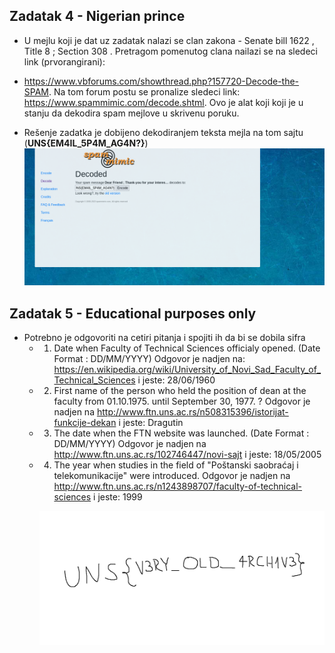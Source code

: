 ## Zadatak 4 - Nigerian prince

-   U mejlu koji je dat uz zadatak nalazi se clan zakona - Senate bill
    1622 , Title 8 ; Section 308 . Pretragom pomenutog clana nailazi se na sledeci link (prvorangirani):

-   <https://www.vbforums.com/showthread.php?157720-Decode-the-SPAM>. Na tom forum postu se pronalize sledeci link:
    <https://www.spammimic.com/decode.shtml>. Ovo je alat koji koji je u stanju da dekodira spam mejlove u skrivenu poruku.

-   Rešenje zadatka je dobijeno dekodiranjem teksta mejla na tom sajtu
    (**UNS{EM4IL_5P4M_AG4N?}**)
    ![Alt text](image.png)

## Zadatak 5 - Educational purposes only

- Potrebno je odgovoriti na cetiri pitanja i spojiti ih da bi se dobila sifra
    - 1) Date when Faculty of Technical Sciences officialy opened. (Date Format : DD/MM/YYYY)
        Odgovor je nadjen na: <https://en.wikipedia.org/wiki/University_of_Novi_Sad_Faculty_of_Technical_Sciences> i jeste: 28/06/1960
    - 2) First name of the person who held the position of dean at the faculty from 01.10.1975. until September 30, 1977. ?
        Odgovor je nadjen na <http://www.ftn.uns.ac.rs/n508315396/istorijat-funkcije-dekan> i jeste: Dragutin
    - 3) The date when the FTN website was launched. (Date Format : DD/MM/YYYY)
        Odgovor je nadjen na <http://www.ftn.uns.ac.rs/102746447/novi-sajt> i jeste: 18/05/2005
    - 4) The year when studies in the field of "Poštanski saobraćaj i telekomunikacije" were introduced.
        Odgovor je nadjen na <http://www.ftn.uns.ac.rs/n1243898707/faculty-of-technical-sciences> i jeste: 1999

        ![Alt text](flag.png)